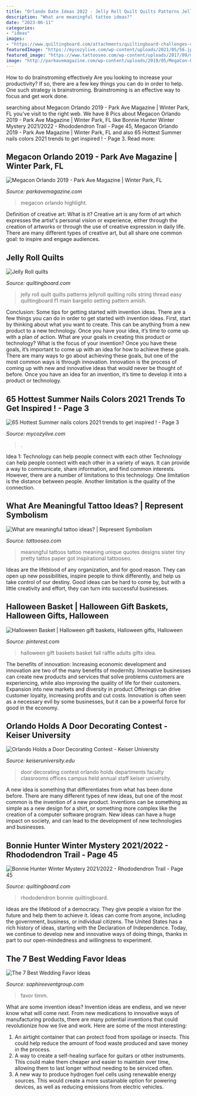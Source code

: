 ```yaml
---
title: "Orlando Date Ideas 2022 - Jelly Roll Quilt Quilts Patterns Jellyroll Quilting Rolls String Thread Easy Quiltingboard F1 Main Bargello Setting Pattern Amish"
description: "What are meaningful tattoo ideas?"
date: "2023-06-11"
categories:
- "ideas"
images:
- "https://www.quiltingboard.com/attachments/quiltingboard-challenges-contests-f21/636997d1640794231-img_1363.jpeg"
featuredImage: "https://mycozylive.com/wp-content/uploads/2021/05/56.jpg"
featured_image: "https://www.tattooseo.com/wp-content/uploads/2017/09/meaningful-tattoos-11.jpg"
image: "http://parkavemagazine.com/wp-content/uploads/2019/05/MegaCon-Orlando-Pirates-of-the-Caribbean-e1558551747109.jpg"
---
```



How to do brainstroming effectively
Are you looking to increase your productivity? If so, there are a few key things you can do in order to help. One such strategy is brainstroming. Brainstroming is an effective way to focus and get work done.

	

		
searching about Megacon Orlando 2019 - Park Ave Magazine | Winter Park, FL you've visit to the right web. We have 8 Pics about Megacon Orlando 2019 - Park Ave Magazine | Winter Park, FL like Bonnie Hunter Winter Mystery 2021/2022 - Rhododendron Trail - Page 45, Megacon Orlando 2019 - Park Ave Magazine | Winter Park, FL and also 65 Hottest Summer nails colors 2021 trends to get inspired ! - Page 3. Read more:
		
    
## Megacon Orlando 2019 - Park Ave Magazine | Winter Park, FL

<img loading=lazy src="http://parkavemagazine.com/wp-content/uploads/2019/05/MegaCon-Orlando-Pirates-of-the-Caribbean-e1558551747109.jpg" onerror="this.onerror=null;this.src='https://tse3.mm.bing.net/th?id=OIP.BoOgNebu1gJ4QliPKyILswHaJ4&amp;pid=15.1';" alt="Megacon Orlando 2019 - Park Ave Magazine | Winter Park, FL">

_Source: parkavemagazine.com_

>megacon orlando highlight. 

	

Definition of creative art: What is it?
Creative art is any form of art which expresses the artist's personal vision or experience, either through the creation of artworks or through the use of creative expression in daily life. There are many different types of creative art, but all share one common goal: to inspire and engage audiences.

    
## Jelly Roll Quilts

<img loading=lazy src="https://www.quiltingboard.com/attachments/main-f1/195422d1304985600-attachment-195416.jpe" onerror="this.onerror=null;this.src='https://tse2.mm.bing.net/th?id=OIP.kVPAlW7j8jmxuvwfusD6BgHaJ4&amp;pid=15.1';" alt="Jelly Roll quilts">

_Source: quiltingboard.com_

>jelly roll quilt quilts patterns jellyroll quilting rolls string thread easy quiltingboard f1 main bargello setting pattern amish. 

	

Conclusion: Some tips for getting started with invention ideas.
There are a few things you can do in order to get started with invention ideas. First, start by thinking about what you want to create. This can be anything from a new product to a new technology. Once you have your idea, it’s time to come up with a plan of action. What are your goals in creating this product or technology? What is the focus of your invention? Once you have these goals, it’s important to come up with an idea for how to achieve these goals. There are many ways to go about achieving these goals, but one of the most common ways is through innovation. Innovation is the process of coming up with new and innovative ideas that would never be thought of before. Once you have an idea for an invention, it’s time to develop it into a product or technology.

    
## 65 Hottest Summer Nails Colors 2021 Trends To Get Inspired ! - Page 3

<img loading=lazy src="https://mycozylive.com/wp-content/uploads/2021/05/56.jpg" onerror="this.onerror=null;this.src='https://tse4.mm.bing.net/th?id=OIP.ajINWo6rMHiOsg1NjpyHmgHaLH&amp;pid=15.1';" alt="65 Hottest Summer nails colors 2021 trends to get inspired ! - Page 3">

_Source: mycozylive.com_

>. 

	

Idea 1: Technology can help people connect with each other
Technology can help people connect with each other in a variety of ways. It can provide a way to communicate, share information, and find common interests. However, there are a number of limitations to this technology. One limitation is the distance between people. Another limitation is the quality of the connection.

    
## What Are Meaningful Tattoo Ideas? | Represent Symbolism

<img loading=lazy src="https://www.tattooseo.com/wp-content/uploads/2017/09/meaningful-tattoos-11.jpg" onerror="this.onerror=null;this.src='https://tse2.mm.bing.net/th?id=OIP.EkD3fjqH-Liigwe2aqcV7gHaNK&amp;pid=15.1';" alt="What are meaningful tattoo ideas? | Represent Symbolism">

_Source: tattooseo.com_

>meaningful tattoos tattoo meaning unique quotes designs sister tiny pretty tattos paper got inspirational tattooseo. 

	

Ideas are the lifeblood of any organization, and for good reason. They can open up new possibilities, inspire people to think differently, and help us take control of our destiny. Good ideas can be hard to come by, but with a little creativity and effort, they can turn into successful businesses.

    
## Halloween Basket | Halloween Gift Baskets, Halloween Gifts, Halloween

<img loading=lazy src="https://i.pinimg.com/originals/be/68/ae/be68ae81e0d01a2058db917b9ff5f473.jpg" onerror="this.onerror=null;this.src='https://tse2.mm.bing.net/th?id=OIP.Ls0UdrsGRyvosECRQyvBVAHaJ4&amp;pid=15.1';" alt="Halloween Basket | Halloween gift baskets, Halloween gifts, Halloween">

_Source: pinterest.com_

>halloween gift baskets basket fall raffle adults gifts idea. 

	

The benefits of innovation:
Increasing economic development and innovation are two of the many benefits of modernity. Innovative businesses can create new products and services that solve problems customers are experiencing, while also improving the quality of life for their customers. Expansion into new markets and diversity in product Offerings can drive customer loyalty, increasing profits and cut costs. Innovation is often seen as a necessary evil by some businesses, but it can be a powerful force for good in the economy.

    
## Orlando Holds A Door Decorating Contest - Keiser University

<img loading=lazy src="https://www.keiseruniversity.edu/wp-content/uploads/2015/12/Door-decorating-contest-Dec.-2015-2-576x1024.jpg" onerror="this.onerror=null;this.src='https://tse4.mm.bing.net/th?id=OIP.DWkuhyzF0lxzU8My-SgPLgHaNK&amp;pid=15.1';" alt="Orlando Holds a Door Decorating Contest - Keiser University">

_Source: keiseruniversity.edu_

>door decorating contest orlando holds departments faculty classrooms offices campus held annual staff keiser university. 

	

A new idea is something that differentiates from what has been done before. There are many different types of new ideas, but one of the most common is the invention of a new product. Inventions can be something as simple as a new design for a shirt, or something more complex like the creation of a computer software program. New ideas can have a huge impact on society, and can lead to the development of new technologies and businesses.

    
## Bonnie Hunter Winter Mystery 2021/2022 - Rhododendron Trail - Page 45

<img loading=lazy src="https://www.quiltingboard.com/attachments/quiltingboard-challenges-contests-f21/636997d1640794231-img_1363.jpeg" onerror="this.onerror=null;this.src='https://tse4.mm.bing.net/th?id=OIP.vVNUDyuHYcRJL42loNB1WgHaFR&amp;pid=15.1';" alt="Bonnie Hunter Winter Mystery 2021/2022 - Rhododendron Trail - Page 45">

_Source: quiltingboard.com_

>rhododendron bonnie quiltingboard. 

	

Ideas are the lifeblood of a democracy. They give people a vision for the future and help them to achieve it. Ideas can come from anyone, including the government, business, or individual citizens. The United States has a rich history of ideas, starting with the Declaration of Independence. Today, we continue to develop new and innovative ways of doing things, thanks in part to our open-mindedness and willingness to experiment.

    
## The 7 Best Wedding Favor Ideas

<img loading=lazy src="https://www.saphireeventgroup.com/wp-content/uploads/files/3514/0251/2298/7_best_wedding_favor_ideas_5.jpg" onerror="this.onerror=null;this.src='https://tse1.mm.bing.net/th?id=OIP.7s0q5Vu-5LBrK3FzxBuydQHaJ2&amp;pid=15.1';" alt="The 7 Best Wedding Favor Ideas">

_Source: saphireeventgroup.com_

>favor timm. 

	

What are some invention ideas?
Invention ideas are endless, and we never know what will come next. From new medications to innovative ways of manufacturing products, there are many potential inventions that could revolutionize how we live and work. Here are some of the most interesting: 
1. An airtight container that can protect food from spoilage or insects. This could help reduce the amount of food waste produced and save money in the process. 
2. A way to create a self-healing surface for guitars or other instruments. This could make them cheaper and easier to maintain over time, allowing them to last longer without needing to be serviced often. 
3. A new way to produce hydrogen fuel cells using renewable energy sources. This would create a more sustainable option for powering devices, as well as reducing emissions from electric vehicles. 

